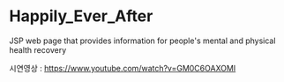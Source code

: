 # Happily_Ever_After
JSP web page that provides information for people's mental and physical health recovery

시연영상 : https://www.youtube.com/watch?v=GM0C6OAXOMI
